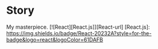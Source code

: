 # Story
My masterpiece.
[![React][React.js]][React-url]
[React.js]: https://img.shields.io/badge/React-20232A?style=for-the-badge&logo=react&logoColor=61DAFB
